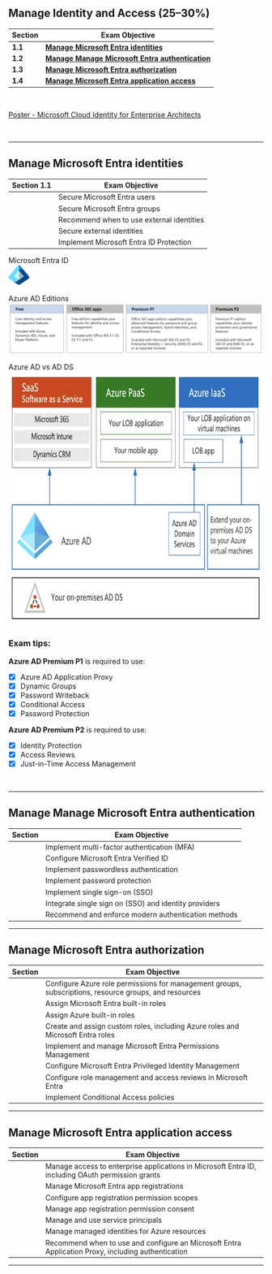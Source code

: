 ## Manage Identity and Access (25–30%)

Section | Exam Objective     |  
------- | ------------------ |  
**1.1** | [**Manage Microsoft Entra identities**](#11---manage-microsoft-entra-identities)  
**1.2** | [**Manage Manage Microsoft Entra authentication**](#12--manage-manage-microsoft-entra-authentication) |  
**1.3** | [**Manage Microsoft Entra authorization**](#13--manage-microsoft-entra-authorization) |  
**1.4** | [**Manage Microsoft Entra application access**](#14---manage-microsoft-entra-application-access) |  

</br>

[Poster - Microsoft Cloud Identity for Enterprise Architects](https://learn.microsoft.com/en-us/microsoft-365/solutions/cloud-architecture-models?view=o365-worldwide#microsoft-cloud-identity-for-it-architects)  

</br>

---  
## **Manage Microsoft Entra identities**

Section 1.1 | Exam Objective     |  
------- | ------------------ |  
| | Secure Microsoft Entra users |  
| | Secure Microsoft Entra groups |  
| | Recommend when to use external identities |  
| | Secure external identities |  
| | Implement Microsoft Entra ID Protection |  
  
Microsoft Entra ID  
<img src="../images/ms-entra-id-icon.png" alt="MS Entra ID logo"/>

Azure AD Editions  
<img src="../images/azure-ad-editions.jpg" alt="Azure AD Editions"/>

Azure AD vs AD DS  
<img src="../images/azure-ad-vs-ad-ds.jpg" alt="Azure AD vs. AD DS" style="height: 500px; width:auto;"/>

### Exam tips:

**Azure AD Premium P1** is required to use:
- [x] Azure AD Application Proxy
- [x] Dynamic Groups
- [x] Password Writeback
- [x] Conditional Access 
- [x] Password Protection

**Azure AD Premium P2** is required to use:
- [x] Identity Protection
- [x] Access Reviews
- [x] Just-in-Time Access Management
  
</br>

---   

## **Manage Manage Microsoft Entra authentication** 

Section | Exam Objective     |  
------- | ------------------ |  
| | Implement multi-factor authentication (MFA)
| | Configure Microsoft Entra Verified ID
| | Implement passwordless authentication
| | Implement password protection
| | Implement single sign-on (SSO)
| | Integrate single sign on (SSO) and identity providers
| | Recommend and enforce modern authentication methods

---   

## **Manage Microsoft Entra authorization**

Section | Exam Objective     |  
------- | ------------------ |  
| | Configure Azure role permissions for management groups, subscriptions, resource groups, and resources
| | Assign Microsoft Entra built-in roles
| | Assign Azure built-in roles
| | Create and assign custom roles, including Azure roles and Microsoft Entra roles
| | Implement and manage Microsoft Entra Permissions Management
| | Configure Microsoft Entra Privileged Identity Management
| | Configure role management and access reviews in Microsoft Entra
| | Implement Conditional Access policies

---   
## **Manage Microsoft Entra application access**

Section | Exam Objective     |  
------- | ------------------ |  
| | Manage access to enterprise applications in Microsoft Entra ID, including OAuth permission grants
| | Manage Microsoft Entra app registrations
| | Configure app registration permission scopes
| | Manage app registration permission consent
| | Manage and use service principals
| | Manage managed identities for Azure resources
| | Recommend when to use and configure an Microsoft Entra Application Proxy, including authentication


<!-- ## Exam Objectives - LEGACY

| Section | Exam Objective     |  Documentation   | Tutorial  |
| ------- | ------------------ |  --------------- | --------- | 
**1** | **Manage Identity and Access** (5 Modules)
| 1.1  | Secure Azure solutions with Azure Active Directory (12 Units)
| 1.2  | Implement Hybrid identity (10 Units)
| 1.3  | Deploy Azure AD identity protection (14 Units)
| 1.4  | Configure Azure AD privileged identity management (11 Units)
| 1.5  | Design an enterprise governance strategy (14 Units)
 -->

---  
